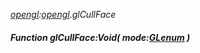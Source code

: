 _[opengl](../../modules/opengl/opengl-module.md):[opengl](../../modules/opengl/opengl-module.md).glCullFace_
##### Function glCullFace:Void( mode:[GLenum](../../modules/opengl/opengl-glenum.md) )
